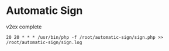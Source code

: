 # Automatic Sign

v2ex complete

`20 20 * * * /usr/bin/php -f /root/automatic-sign/sign.php >> /root/automatic-sign/sign.log`
